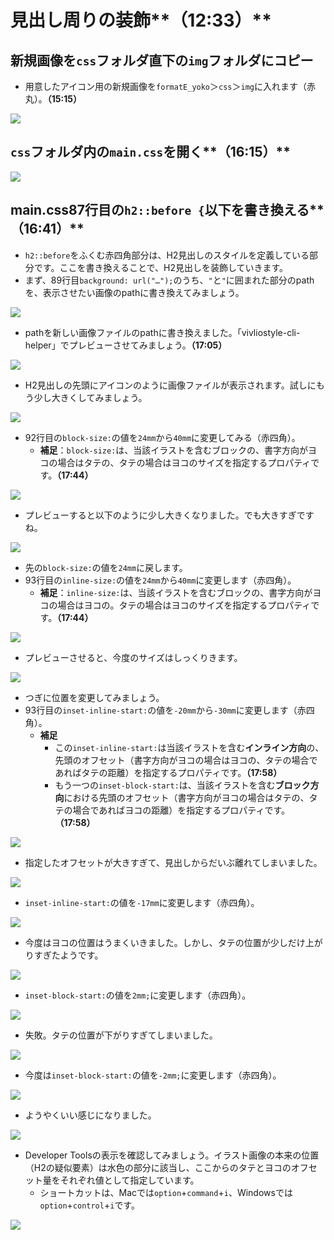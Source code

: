 # 見出し周りの装飾**（12:33）**

## 新規画像を`css`フォルダ直下の`img`フォルダにコピー

- 用意したアイコン用の新規画像を`formatE_yoko`＞`css`＞`img`に入れます（赤丸）。**（15:15）**

![](./images/3-create-your-book-in-vivliostyle-1/3-decoration-around-headings/3-3-1.png)

## `css`フォルダ内の`main.css`を開く**（16:15）**

![](./images/3-create-your-book-in-vivliostyle-1/3-decoration-around-headings/3-3-2.png)

## main.css87行目の`h2::before {`以下を書き換える**（16:41）**

- `h2::before`をふくむ赤四角部分は、H2見出しのスタイルを定義している部分です。ここを書き換えることで、H2見出しを装飾していきます。
- まず、89行目`background: url("…");`のうち、`"`と`"`に囲まれた部分のpathを、表示させたい画像のpathに書き換えてみましょう。

![](./images/3-create-your-book-in-vivliostyle-1/3-decoration-around-headings/3-3-3.png)

- pathを新しい画像ファイルのpathに書き換えました。「vivliostyle-cli-helper」でプレビューさせてみましょう。**（17:05）**

![](./images/3-create-your-book-in-vivliostyle-1/3-decoration-around-headings/3-3-4.png)

- H2見出しの先頭にアイコンのように画像ファイルが表示されます。試しにもう少し大きくしてみましょう。

![](./images/3-create-your-book-in-vivliostyle-1/3-decoration-around-headings/3-3-5.png)

- 92行目の`block-size:`の値を`24mm`から`40mm`に変更してみる（赤四角）。
    - **補足**：`block-size:`は、当該イラストを含むブロックの、書字方向がヨコの場合はタテの、タテの場合はヨコのサイズを指定するプロパティです。**（17:44）**

![](./images/3-create-your-book-in-vivliostyle-1/3-decoration-around-headings/3-3-6.png)

- プレビューすると以下のように少し大きくなりました。でも大きすぎですね。

![](./images/3-create-your-book-in-vivliostyle-1/3-decoration-around-headings/3-3-7.png)

- 先の`block-size:`の値を`24mm`に戻します。
- 93行目の`inline-size:`の値を`24mm`から`40mm`に変更します（赤四角）。
    - **補足**：`inline-size:`は、当該イラストを含むブロックの、書字方向がヨコの場合はヨコの。タテの場合はヨコのサイズを指定するプロパティです。**（17:44）**

![](./images/3-create-your-book-in-vivliostyle-1/3-decoration-around-headings/3-3-8.png)

- プレビューさせると、今度のサイズはしっくりきます。

![](./images/3-create-your-book-in-vivliostyle-1/3-decoration-around-headings/3-3-9.png)

- つぎに位置を変更してみましょう。
- 93行目の`inset-inline-start:`の値を`-20mm`から`-30mm`に変更します（赤四角）。
    - **補足**
        - この`inset-inline-start:`は当該イラストを含む**インライン方向**の、先頭のオフセット（書字方向がヨコの場合はヨコの、タテの場合であればタテの距離）を指定するプロパティです。**（17:58）**
        - もう一つの`inset-block-start:`は、当該イラストを含む**ブロック方向**における先頭のオフセット（書字方向がヨコの場合はタテの、タテの場合であればヨコの距離）を指定するプロパティです。**（17:58）**

![](./images/3-create-your-book-in-vivliostyle-1/3-decoration-around-headings/3-3-10.png)

- 指定したオフセットが大きすぎて、見出しからだいぶ離れてしまいました。

![](./images/3-create-your-book-in-vivliostyle-1/3-decoration-around-headings/3-3-11.png)

- `inset-inline-start:`の値を`-17mm`に変更します（赤四角）。

![](./images/3-create-your-book-in-vivliostyle-1/3-decoration-around-headings/3-3-12.png)

- 今度はヨコの位置はうまくいきました。しかし、タテの位置が少しだけ上がりすぎたようです。

![](./images/3-create-your-book-in-vivliostyle-1/3-decoration-around-headings/3-3-13.png)

- `inset-block-start:`の値を`2mm;`に変更します（赤四角）。

![](./images/3-create-your-book-in-vivliostyle-1/3-decoration-around-headings/3-3-14.png)

- 失敗。タテの位置が下がりすぎてしまいました。

![](./images/3-create-your-book-in-vivliostyle-1/3-decoration-around-headings/3-3-15.png)

- 今度は`inset-block-start:`の値を`-2mm;`に変更します（赤四角）。

![](./images/3-create-your-book-in-vivliostyle-1/3-decoration-around-headings/3-3-16.png)

- ようやくいい感じになりました。

![](./images/3-create-your-book-in-vivliostyle-1/3-decoration-around-headings/3-3-17.png)

- Developer Toolsの表示を確認してみましょう。イラスト画像の本来の位置（H2の疑似要素）は水色の部分に該当し、ここからのタテとヨコのオフセット量をそれぞれ値として指定しています。
    - ショートカットは、Macでは`option`+`command`+`i`、Windowsでは`option`+`control`+`i`です。

![](./images/3-create-your-book-in-vivliostyle-1/3-decoration-around-headings/3-3-18.png)
